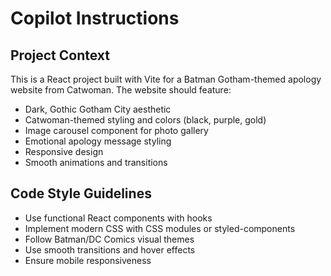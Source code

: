 # Copilot Instructions

<!-- Use this file to provide workspace-specific custom instructions to Copilot. For more details, visit https://code.visualstudio.com/docs/copilot/copilot-customization#_use-a-githubcopilotinstructionsmd-file -->

## Project Context
This is a React project built with Vite for a Batman Gotham-themed apology website from Catwoman. The website should feature:

- Dark, Gothic Gotham City aesthetic
- Catwoman-themed styling and colors (black, purple, gold)
- Image carousel component for photo gallery
- Emotional apology message styling
- Responsive design
- Smooth animations and transitions

## Code Style Guidelines
- Use functional React components with hooks
- Implement modern CSS with CSS modules or styled-components
- Follow Batman/DC Comics visual themes
- Use smooth transitions and hover effects
- Ensure mobile responsiveness
